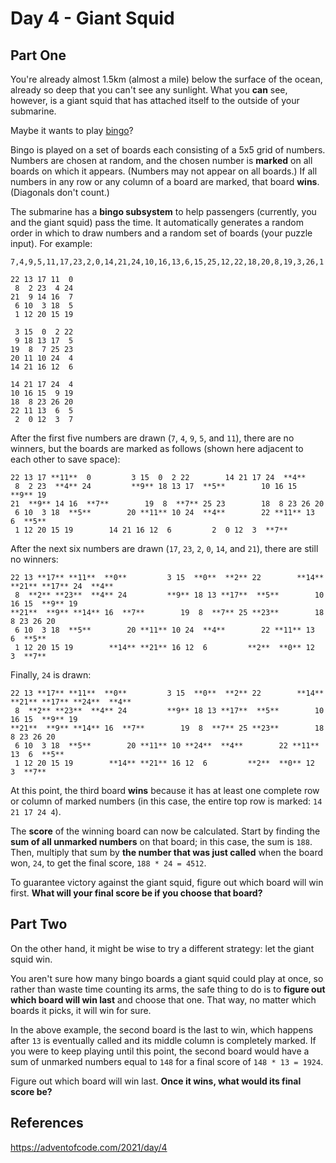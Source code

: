# Day 4 - Giant Squid

## Part One
You're already almost 1.5km (almost a mile) below the surface of the ocean, already so deep that you can't see any sunlight. What you **can** see, however, is a giant squid that has attached itself to the outside of your submarine.

Maybe it wants to play [bingo](https://en.wikipedia.org/wiki/Bingo_(American_version))?

Bingo is played on a set of boards each consisting of a 5x5 grid of numbers. Numbers are chosen at random, and the chosen number is **marked** on all boards on which it appears. (Numbers may not appear on all boards.) If all numbers in any row or any column of a board are marked, that board **wins**. (Diagonals don't count.)

The submarine has a **bingo subsystem** to help passengers (currently, you and the giant squid) pass the time. It automatically generates a random order in which to draw numbers and a random set of boards (your puzzle input). For example:

```
7,4,9,5,11,17,23,2,0,14,21,24,10,16,13,6,15,25,12,22,18,20,8,19,3,26,1

22 13 17 11  0
 8  2 23  4 24
21  9 14 16  7
 6 10  3 18  5
 1 12 20 15 19

 3 15  0  2 22
 9 18 13 17  5
19  8  7 25 23
20 11 10 24  4
14 21 16 12  6

14 21 17 24  4
10 16 15  9 19
18  8 23 26 20
22 11 13  6  5
 2  0 12  3  7
```

After the first five numbers are drawn (`7`, `4`, `9`, `5`, and `11`), there are no winners, but the boards are marked as follows (shown here adjacent to each other to save space):

```
22 13 17 **11**  0         3 15  0  2 22        14 21 17 24  **4**
 8  2 23  **4** 24         **9** 18 13 17  **5**        10 16 15  **9** 19
21  **9** 14 16  **7**        19  8  **7** 25 23        18  8 23 26 20
 6 10  3 18  **5**        20 **11** 10 24  **4**        22 **11** 13  6  **5**
 1 12 20 15 19        14 21 16 12  6         2  0 12  3  **7**
```

After the next six numbers are drawn (`17`, `23`, `2`, `0`, `14`, and `21`), there are still no winners:

```
22 13 **17** **11**  **0**         3 15  **0**  **2** 22        **14** **21** **17** 24  **4**
 8  **2** **23**  **4** 24         **9** 18 13 **17**  **5**        10 16 15  **9** 19
**21**  **9** **14** 16  **7**        19  8  **7** 25 **23**        18  8 23 26 20
 6 10  3 18  **5**        20 **11** 10 24  **4**        22 **11** 13  6  **5**
 1 12 20 15 19        **14** **21** 16 12  6         **2**  **0** 12  3  **7**
```

Finally, `24` is drawn:

```
22 13 **17** **11**  **0**         3 15  **0**  **2** 22        **14** **21** **17** **24**  **4**
 8  **2** **23**  **4** 24         **9** 18 13 **17**  **5**        10 16 15  **9** 19
**21**  **9** **14** 16  **7**        19  8  **7** 25 **23**        18  8 23 26 20
 6 10  3 18  **5**        20 **11** 10 **24**  **4**        22 **11** 13  6  **5**
 1 12 20 15 19        **14** **21** 16 12  6         **2**  **0** 12  3  **7**
```

At this point, the third board **wins** because it has at least one complete row or column of marked numbers (in this case, the entire top row is marked: `14 21 17 24 4`).

The **score** of the winning board can now be calculated. Start by finding the **sum of all unmarked numbers** on that board; in this case, the sum is `188`. Then, multiply that sum by **the number that was just called** when the board won, `24`, to get the final score, `188 * 24 = 4512`.

To guarantee victory against the giant squid, figure out which board will win first. **What will your final score be if you choose that board?**

## Part Two
On the other hand, it might be wise to try a different strategy: let the giant squid win.

You aren't sure how many bingo boards a giant squid could play at once, so rather than waste time counting its arms, the safe thing to do is to **figure out which board will win last** and choose that one. That way, no matter which boards it picks, it will win for sure.

In the above example, the second board is the last to win, which happens after `13` is eventually called and its middle column is completely marked. If you were to keep playing until this point, the second board would have a sum of unmarked numbers equal to `148` for a final score of `148 * 13 = 1924`.

Figure out which board will win last. **Once it wins, what would its final score be?**

## References
https://adventofcode.com/2021/day/4
